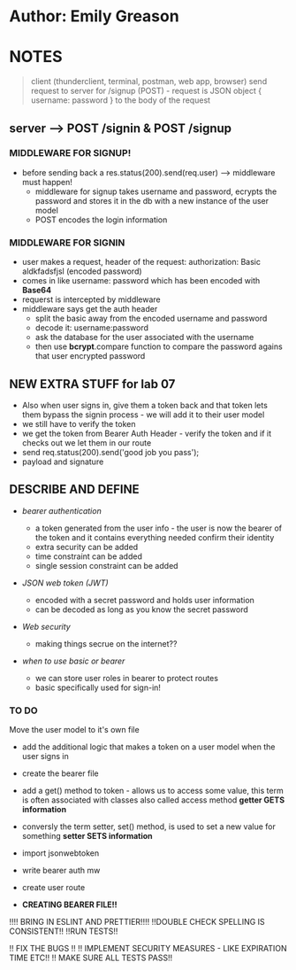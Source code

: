 # Author: Emily Greason

# NOTES

> client (thunderclient, terminal, postman, web app, browser) send request to server for /signup (POST) - request is JSON object { username: password } to the body of the request

## server --> POST /signin & POST /signup

### MIDDLEWARE FOR **SIGNUP!**

- before sending back a res.status(200).send(req.user) --> middleware must happen!
  - middleware for signup takes username and password, ecrypts the password and stores it in the db with a new instance of the user model
  - POST encodes the login information

### MIDDLEWARE FOR **SIGNIN**

- user makes a request, header of the request: authorization: Basic aldkfadsfjsl (encoded password)
- comes in like username: password which has been encoded with **Base64**
- requerst is intercepted by middleware
- middleware says get the auth header
  - split the basic away from the encoded username and password
  - decode it: username:password
  - ask the database for the user associated with the username
  - then use **bcrypt**.compare function to compare the password agains that user encrypted password

## NEW EXTRA STUFF for lab 07

- Also when user signs in, give them a token back and that token lets them bypass the signin process - we will add it to their user model
- we still have to verify the token
- we get the token from Bearer Auth Header - verify the token and if it checks out we let them in our route
- send req.status(200).send('good job you pass');
- payload and signature

## DESCRIBE AND DEFINE

- *bearer authentication*
  - a token generated from the user info - the user is now the bearer of the token and it contains everything needed confirm their identity
  - extra security can be added
  - time constraint can be added
  - single session constraint can be added
  
- *JSON web token (JWT)*
  
  - encoded with a secret password and holds user information
  - can be decoded as long as you know the secret password

- *Web security*

  - making things secrue on the internet??

- *when to use basic or bearer*

  - we can store user roles in bearer to protect routes
  - basic specifically used for sign-in!
  
### TO DO

Move the user model to it's own file

- add the additional logic that makes a token on a user model when the user signs in
- create the bearer file

- add a get() method to token - allows us to access some value, this term is often associated with classes also called access method **getter GETS information**
- conversly the term setter, set() method, is used to set a new value for something **setter SETS information**
- import jsonwebtoken

- write bearer auth mw
- create user route

- **CREATING BEARER FILE!!**

!!!! BRING IN ESLINT AND PRETTIER!!!!
!!DOUBLE CHECK SPELLING IS CONSISTENT!!
!!RUN TESTS!!

!! FIX THE BUGS !!
!! IMPLEMENT SECURITY MEASURES - LIKE EXPIRATION TIME ETC!!
!! MAKE SURE ALL TESTS PASS!!
